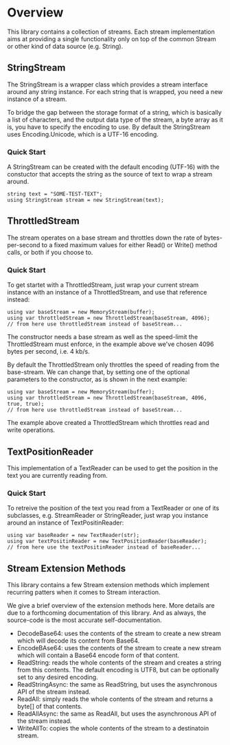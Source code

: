 
# Overview

This library contains a collection of streams. Each stream implementation
aims at providing a single functionality only on top of the common Stream
or other kind of data source (e.g. String).



## StringStream

The StringStream is a wrapper class which provides a stream interface around
any string instance. For each string that is wrapped, you need a new instance
of a stream.

To bridge the gap between the storage format of a string, which is basically
a list of characters, and the output data type of the stream, a byte array
as it is, you have to specify the encoding to use. By default the StringStream
uses Encoding.Unicode, which is a UTF-16 encoding.

### Quick Start

A StringStream can be created with the default encoding (UTF-16) with the
constuctor that accepts the string as the source of text to wrap a stream
around.

```
string text = "SOME-TEST-TEXT";
using StringStream stream = new StringStream(text);
```


## ThrottledStream

The stream operates on a base stream and throttles down the rate of
bytes-per-second to a fixed maximum values for either Read() or Write()
method calls, or both if you choose to.

### Quick Start

To get startet with a ThrottledStream, just wrap your current stream
instance with an instance of a ThrottledStream, and use that reference
instead:

```
using var baseStream = new MemoryStream(buffer);
using var throttledStream = new ThrottledStream(baseStream, 4096);
// from here use throttledStream instead of baseStream...
```

The constructor needs a base stream as well as the speed-limit the
ThrottledStream must enforce, in the example above we've chosen 4096
bytes per second, i.e. 4 kb/s.

By default the ThrottledStream only throttles the speed of reading
from the base-stream. We can change that, by setting one of the optional
parameters to the constructor, as is shown in the next example:

```
using var baseStream = new MemoryStream(buffer);
using var throttledStream = new ThrottledStream(baseStream, 4096, true, true);
// from here use throttledStream instead of baseStream...
```

The example above created a ThrottledStream which throttles read and
write operations.


## TextPositionReader

This implementation of a TextReader can be used to get the position in the
text you are currently reading from.

### Quick Start

To retreive the position of the text you read from a TextReader or one of
its subclasses, e.g. StreamReader or StringReader, just wrap you instance
around an instance of TextPositinReader:

```
using var baseReader = new TextReader(str);
using var textPositinReader = new TextPositionReader(baseReader);
// from here use the textPositinReader instead of baseReader...
```


## Stream Extension Methods

This library contains a few Stream extension methods which implement recurring
patters when it comes to Stream interaction.

We give a brief overview of the extension methods here. More details are
due to a forthcoming documentation of this library. And as always, the source-code
is the most accurate self-documentation.

* DecodeBase64: uses the contents of the stream to create a new stream which will decode its content from Base64.
* EncodeBAse64: uses the contents of the stream to create a new stream which will contain a Base64 encode form of that content.
* ReadString: reads the whole contents of the stream and creates a string from this contents. The default encoding is UTF8, but can be optionally set to any desired encoding.
* ReadStringAsync: the same as ReadString, but uses the asynchronous API of the stream instead.
* ReadAll: simply reads the whole contents of the stream and returns a byte[] of that contents.
* ReadAllAsync: the same as ReadAll, but uses the asynchronous API of the stream instead.
* WriteAllTo: copies the whole contents of the stream to a destinatoin stream.
